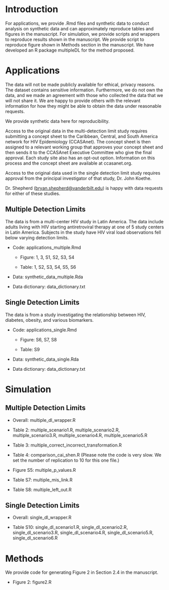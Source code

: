 
# Introduction

For applications, we provide .Rmd files and synthetic data to conduct analysis on synthetic data and can approximately reproduce tables and figures in the manuscript. For simulation, we provide scripts and wrappers to reproduce results shown in the manuscript. We provide script to reproduce figure shown in Methods section in the manuscript. We have developed an R package multipleDL for the method proposed.

# Applications 

The data will not be made publicly available for ethical, privacy reasons. The dataset contains sensitive information. Furthermore, we do not own the data, and we made an agreement with those who collected the data that we will not share it. We are happy to provide others with the relevant information for how they might be able to obtain the data under reasonable requests.

We provide synthetic data here for reproducibility. 

Access to the original data in the multi-detection limit study requires submitting a concept sheet to the Caribbean, Central, and South America network for HIV Epidemiology (CCASAnet). The concept sheet is then assigned to a relevant working group that approves your concept sheet and then sends it to the CCASAnet Executive Committee who give the final approval. Each study site also has an opt-out option. Information on this process and the concept sheet are available at ccasanet.org.

Access to the original data used in the single detection limit study requires approval from the principal investigator of that study, Dr. John Koethe. 

Dr. Shepherd (bryan.shepherd@vanderbilt.edu) is happy with data requests for either of these studies.


## Multiple Detection Limits 

The data is from a multi-center HIV study in Latin America. The data include adults living with HIV starting antiretroviral therapy at one of 5 study centers in Latin America. Subjects in the study have HIV viral load observations fell below varying detection limits.

- Code: applications_multiple.Rmd

	- Figure: 1, 3, S1, S2, S3, S4

	- Table: 1, S2, S3, S4, S5, S6

- Data: synthetic_data_multiple.Rda

- Data dictionary: data_dictionary.txt

## Single Detection Limits

The data is from a study investigating the relationship between HIV, diabetes, obesity, and various biomarkers.

- Code: applications_single.Rmd

	- Figure: S6, S7, S8
	
	- Table: S9

- Data: synthetic_data_single.Rda

- Data dictionary: data_dictionary.txt

# Simulation

## Multiple Detection Limits

- Overall: multiple_dl_wrapper.R

- Table 2: multiple_scenario1.R, multiple_scenario2.R, multiple_scenario3.R, multiple_scenario4.R, multiple_scenario5.R

- Table 3: multiple_correct_incorrect_transformation.R

- Table 4: comparison_cai_shen.R (Please note the code is very slow. We set the number of replication to 10 for this one file.)

- Figure S5: multiple_p_values.R

- Table S7: multiple_mis_link.R

- Table S8: multiple_left_out.R

## Single Detection Limits

- Overall: single_dl_wrapper.R

- Table S10: single_dl_scenario1.R, single_dl_scenario2.R, single_dl_scenario3.R, single_dl_scenario4.R, single_dl_scenario5.R, single_dl_scenario6.R

# Methods

We provide code for generating Figure 2 in Section 2.4 in the manuscript.

- Figure 2: figure2.R